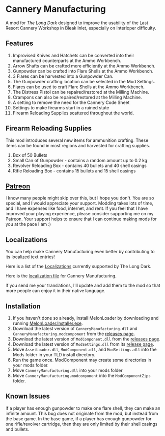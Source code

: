 ﻿# Cannery Manufacturing

A mod for *The Long Dark* designed to improve the usability of the Last Resort Cannery Workshop in Bleak Inlet, especially on Interloper difficulty.

## Features

1. Improvised Knives and Hatchets can be converted into their manufactured counterparts at the Ammo Workbench.
2. Arrow Shafts can be crafted more efficiently at the Ammo Workbench.
3. Gunpowder can be crafted into Flare Shells at the Ammo Workbench.
4. 3 Flares can be harvested into a Gunpowder Can.
5. The Gunpowder crafting location can be selected in the Mod Settings.
6. Flares can be used to craft Flare Shells at the Ammo Workbench.
7. The Distress Pistol can be repaired/restored at the Milling Machine.
8. Crampons can also be repaired/restored at the Milling Machine.
9. A setting to remove the need for the Cannery Code Sheet
10. Settings to make firearms start in a ruined state
11. Firearm Reloading Supplies scattered throughout the world.

## Firearm Reloading Supplies

This mod introduces several new items for ammunition crafting. These items can be found in most regions and harvested for crafting supplies.

1. Box of 50 Bullets
2. Small Can of Gunpowder - contains a random amount up to 0.2 kg
3. Revolver Reloading Box - contains 40 bullets and 40 shell casings
4. Rifle Reloading Box - contains 15 bullets and 15 shell casings

## [Patreon](https://www.patreon.com/ds5678)

I know many people might skip over this, but I hope you don't. You are so special, and I would appreciate your support. Modding takes lots of time, and I have expenses like food, internet, and rent. If you feel that I have improved your playing experience, please consider supporting me on my [Patreon](https://www.patreon.com/ds5678). Your support helps to ensure that I can continue making mods for you at the pace I am :)

## Localizations

You can help make Cannery Manufacturing even better by contributing to its localized text entries!

Here is a list of the [Localizations](https://github.com/ds5678/ModComponent/wiki/Localizations) currently supported by The Long Dark.

Here is the [localization file](https://github.com/ds5678/CanneryManufacturing/blob/master/Unity/Assets/Localization.json) for Cannery Manufacturing.

If you send me your translations, I'll update and add them to the mod so that more people can enjoy it in their native language.

## Installation

1. If you haven't done so already, install MelonLoader by downloading and running [MelonLoader.Installer.exe](https://github.com/HerpDerpinstine/MelonLoader/releases/latest/download/MelonLoader.Installer.exe).
2. Download the latest version of `CanneryManufacturing.dll` and `CanneryManufacturing.modcomponent` from the [releases page](https://github.com/ds5678/CanneryManufacturing/releases).
3. Download the latest version of `ModComponent.dll` from the [releases page](https://github.com/ds5678/ModComponent/releases).
4. Download the latest version of `ModSettings.dll` from its [release page](https://github.com/zeobviouslyfakeacc/ModSettings/releases).
5. Move `AssetLoader.dll`, `ModComponent.dll`, and `ModSettings.dll` into the Mods folder in your TLD install directory.
6. Run the game once. ModComponent may create some directories in your mods folder.
7. Move `CanneryManufacturing.dll` into your mods folder
8. Move `CanneryManufacturing.modcomponent` into the `ModComponentZips` folder.

## Known Issues

If a player has enough gunpowder to make one flare shell, they can make an infinite amount. This bug does not originate from the mod, but instead from the base game. In the base game, if a player has enough gunpowder for one rifle/revolver cartridge, then they are only limited by their shell casings and bullets.